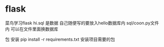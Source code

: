 # flask
菜鸟学习flask
hi.sql  是数据 自己随便写的要放入hello数据库内  sql/coon.py文件内 可以在文件里面换数据库

包 安装  pip install -r requirements.txt 安装项目需要的包
